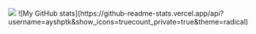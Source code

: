 <img src="https://github-readme-stats.vercel.app/api/top-langs/?username=ayshptk&hide=java,html&title_color=ffffff&text_color=c9cacc&icon_color=2bbc8a&bg_color=1d1f21">
![My GitHub stats](https://github-readme-stats.vercel.app/api?username=ayshptk&show_icons=truecount_private=true&theme=radical)
